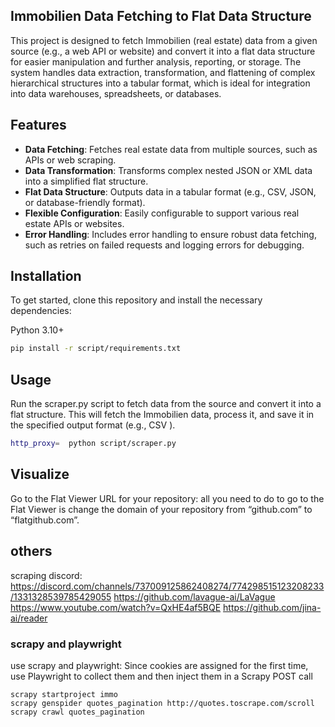 ## Immobilien Data Fetching to Flat Data Structure

This project is designed to fetch Immobilien (real estate) data from a given source (e.g., a web API or website) and convert it into a flat data structure for easier manipulation and further analysis, reporting, or storage.
The system handles data extraction, transformation, and flattening of complex hierarchical structures into a tabular format, which is ideal for integration into data warehouses, spreadsheets, or databases.

## Features
- **Data Fetching**: Fetches real estate data from multiple sources, such as APIs or web scraping.
- **Data Transformation**: Transforms complex nested JSON or XML data into a simplified flat structure.
- **Flat Data Structure**: Outputs data in a tabular format (e.g., CSV, JSON, or database-friendly format).
- **Flexible Configuration**: Easily configurable to support various real estate APIs or websites.
- **Error Handling**: Includes error handling to ensure robust data fetching, such as retries on failed requests and logging errors for debugging.

## Installation
To get started, clone this repository and install the necessary dependencies:

Python 3.10+
```bash
pip install -r script/requirements.txt
```

## Usage
Run the scraper.py script to fetch data from the source and convert it into a flat structure. This will fetch the Immobilien data, process it, and save it in the specified output format (e.g., CSV ).
```bash
http_proxy=  python script/scraper.py
```

## Visualize
Go to the Flat Viewer URL for your repository: all you need to do to go to the Flat Viewer is change the domain of your repository from “github.com” to “flatgithub.com”.


## others
scraping discord: https://discord.com/channels/737009125862408274/774298515123208233/1331328539785429055
https://github.com/lavague-ai/LaVague
https://www.youtube.com/watch?v=QxHE4af5BQE
https://github.com/jina-ai/reader

### scrapy and playwright
use scrapy and playwright: Since cookies are assigned for the first time, use Playwright to collect them and then inject them in a Scrapy POST call
```
scrapy startproject immo
scrapy genspider quotes_pagination http://quotes.toscrape.com/scroll
scrapy crawl quotes_pagination
```
